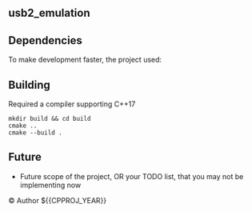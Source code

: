 usb2_emulation
----



## Dependencies

To make development faster, the project used:

## Building

Required a compiler supporting C++17

```
mkdir build && cd build
cmake ..
cmake --build .
```

## Future

* Future scope of the project, OR your TODO list, that you may not be implementing now

:copyright: Author ${{CPPROJ_YEAR}}

